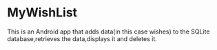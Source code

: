# MyWishList
This is an Android app that adds data(in this case wishes) to the SQLite database,retrieves the data,displays it and deletes it.
